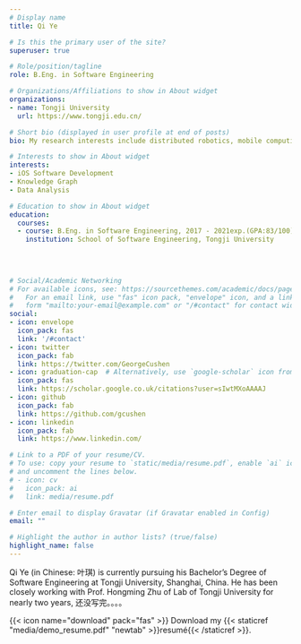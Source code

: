 ```yaml
---
# Display name
title: Qi Ye

# Is this the primary user of the site?
superuser: true

# Role/position/tagline
role: B.Eng. in Software Engineering

# Organizations/Affiliations to show in About widget
organizations:
- name: Tongji University
  url: https://www.tongji.edu.cn/

# Short bio (displayed in user profile at end of posts)
bio: My research interests include distributed robotics, mobile computing and programmable matter.

# Interests to show in About widget
interests:
- iOS Software Development
- Knowledge Graph
- Data Analysis

# Education to show in About widget
education:
  courses:
  - course: B.Eng. in Software Engineering, 2017 - 2021exp.(GPA:83/100)
    institution: School of Software Engineering, Tongji University
    
  
  

# Social/Academic Networking
# For available icons, see: https://sourcethemes.com/academic/docs/page-builder/#icons
#   For an email link, use "fas" icon pack, "envelope" icon, and a link in the
#   form "mailto:your-email@example.com" or "/#contact" for contact widget.
social:
- icon: envelope
  icon_pack: fas
  link: '/#contact'
- icon: twitter
  icon_pack: fab
  link: https://twitter.com/GeorgeCushen
- icon: graduation-cap  # Alternatively, use `google-scholar` icon from `ai` icon pack
  icon_pack: fas
  link: https://scholar.google.co.uk/citations?user=sIwtMXoAAAAJ
- icon: github
  icon_pack: fab
  link: https://github.com/gcushen
- icon: linkedin
  icon_pack: fab
  link: https://www.linkedin.com/

# Link to a PDF of your resume/CV.
# To use: copy your resume to `static/media/resume.pdf`, enable `ai` icons in `params.toml`, 
# and uncomment the lines below.
# - icon: cv
#   icon_pack: ai
#   link: media/resume.pdf

# Enter email to display Gravatar (if Gravatar enabled in Config)
email: ""

# Highlight the author in author lists? (true/false)
highlight_name: false
---
```


Qi Ye (in Chinese: 叶琪) is currently pursuing his Bachelor’s Degree of Software Engineering at Tongji University, Shanghai, China. He has been closely working with Prof. Hongming Zhu of Lab of Tongji University for nearly two years, 还没写完。。。。

{{< icon name="download" pack="fas" >}} Download my {{< staticref "media/demo_resume.pdf" "newtab" >}}resumé{{< /staticref >}}.
